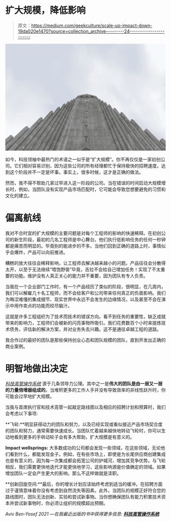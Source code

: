 # 扩大规模，降低影响

> 原文：<https://medium.com/geekculture/scale-up-impact-down-19da020e1470?source=collection_archive---------24----------------------->

![](img/12d4d404508911daa795b41e469b3ad9.png)

如今，科技领袖中最热门的术语之一似乎是“扩大规模”。你不再仅仅是一家初创公司。它们相对容易识别，因为这些公司的所有经理都忙于保持极快的招聘速度。达到这个阶段并不一定是坏事。事实上，很多时候，这才是正确的做法。

然而，我不得不帮助几家过早进入这一阶段的公司。当在错误的时间启动大规模增长时，例如，当团队没有实现产品市场匹配时，它可能会导致您想要避免的习惯和文化的建立。

# 偏离航线

我对不合时宜的扩大规模的主要问题是对每个工程师的影响的快速稀释。在初创公司的新生阶段，最初的几名工程师是中心舞台。他们执行低影响任务的任何一秒钟都是痛苦而明显的。毕竟别的能进步的不多。当他们回到正确的道路上时，事情似乎会爆炸，产品可以向前推进。

糟糕的放大往往会稀释影响，让工程师去解决越来越小的问题。产品往往会分散得太开，以至于无法继续“喂饱野兽”毕竟，吉拉不会给自己增加任务！实现了不太重要的功能。维护没有人真正关心的能力并不重要，因为团队有专人负责。

当我在一个企业部门工作时，有一个产品经历了类似的阶段，很明显，在几周内，我们可以解雇几十名工程师，而不会给客户和公司带来任何真正的负面影响。我们为晦涩难懂的集成细节、现实世界中永远不会发生的边缘情况，以及甚至不会在演示中用作卖点的功能而绞尽脑汁。

这就是许多工程组织为了技术而技术的错误方向。看不到任务的重要性，缺乏成就带来的影响力，工程师们会被新的闪亮事物所吸引。我们花费数百个小时来提炼技术债务，评估新的解决方案，并对业务失去兴趣。这不是通往卓越工程的道路。

我合作过的最好的团队是那些保持创业心态和团队规模的团队，直到开发出正确的商业案例。

# 明智地做出决定

[*科技高管操作系统*](https://techexecutiveoperatingsystem.com) 源于几条领导力公理。其中之一是**伟大的团队是由一层又一层的力量倍增器组成的**。当堆积更多的工作人手并没有导致效率的非线性跃升时，你可能会过早地扩大规模。

当我与首席执行官和技术高管一起敲定路线图以及相应的招聘计划和预算时，我们会考虑以下事项:

**飞轮:**明显获得动力的团队和努力，以及已经实现或看似接近产品市场契合度的团队和努力，通常需要快速成长。当团队忙着越来越快地转动飞轮时，你可以生动地看到更多的手转动轮子会有多大帮助，扩大规模是有意义的。

**Impact wellsprings:** 大多数成功的公司都会发现一些领域，在这些领域，无论他们看到什么，都能发现金子。例如，在有些市场上，即使是为长尾供应商创建集成也是有意义的，因为每一次集成都会拓宽公司的护城河，增加其竞争优势。与飞轮相反，我们需要更快地迭代才能更快地学习，这些影响源是价值确定的领域。如果增加团队一定会产生更大的影响，那么不这样做就是渎职。

**创新回旋空间:**最后，你的增长计划应该始终考虑到适当的缓冲。在招聘方面过于谨慎意味着你没有考虑到自然流失等因素。此外，当团队的规模正好符合您的路线图时，团队无法创新、实验和尝试新事物。当你想确保团队有能力积累技术资本并尝试新事物时，你必须让组织的规模超出预期。

*Aviv Ben-Yosef 2021 —在我最近出版的书中获得更多信息:* [***科技高管操作系统***](https://techexecutiveoperatingsystem.com/)